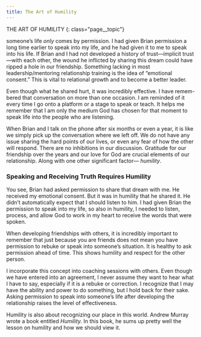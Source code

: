 ```yaml
---
title: The Art of Humility
---
```

THE ART OF HUMILITY
{: class="page__topic"}

someone’s life _only_ comes by permission. I had given Brian permission a long
time earlier to speak into my life, and he had given it to me to speak into his life.
If Brian and I had not developed a history of trust—implicit trust—with each
other, the wound he inflicted by sharing this dream could have ripped a hole
in our friendship. Something lacking in most leadership/mentoring relationship
training is the idea of “emotional consent.” This is vital to relational growth
and to become a better leader.

Even though what he shared hurt, it was incredibly effective. I have remem-
bered that conversation on more than one occasion. I am reminded of it every
time I go onto a platform or a stage to speak or teach. It helps me remember
that I am only the medium God has chosen for that moment to speak life into
the people who are listening.

When Brian and I talk on the phone after six months or even a year, it
is like we simply pick up the conversation where we left off. We do not have
any issue sharing the hard points of our lives, or even any fear of how the
other will respond. There are no inhibitions in our discussion. Gratitude for
our friendship over the years and our love for God are crucial elements of our
relationship. Along with one other significant factor— _humility_.

### Speaking and Receiving Truth Requires Humility

You see, Brian had asked permission to share that dream with me. He
received my emotional consent. But it was in humility that he shared it. He
didn’t automatically expect that I should listen to him. I had given Brian the
permission to speak into my life, so also in humility, I needed to listen, process,
and allow God to work in my heart to receive the words that were spoken.

When developing friendships with others, it is incredibly important to
remember that just because you are friends does not mean you have permission
to rebuke or speak into someone’s situation. It is healthy to ask permission
ahead of time. This shows humility and respect for the other person.

I incorporate this concept into coaching sessions with others. Even though
we have entered into an agreement, I never assume they want to hear what I
have to say, especially if it is a rebuke or correction. I recognize that I may have
the ability and power to do something, but I hold back for their sake. Asking
permission to speak into someone’s life after developing the relationship raises
the level of effectiveness.

Humility is also about recognizing our place in this world. Andrew Murray
wrote a book entitled _Humility._ In this book, he sums up pretty well the lesson
on humility and how we should view it.
